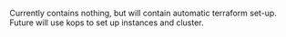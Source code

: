 Currently contains nothing, but will contain automatic terraform set-up. Future will use kops to set up instances and cluster.
